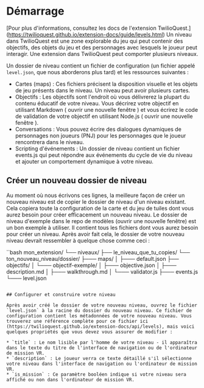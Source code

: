 # Démarrage

[Pour plus d'informations, consultez les docs de l'extension TwilioQuest.] (https://twilioquest.github.io/extension-docs/guide/levels.html)
Un niveau dans TwilioQuest est une zone explorable du jeu qui peut contenir des objectifs, des objets du jeu et des personnages avec lesquels le joueur peut interagir. Une extension dans TwilioQuest peut comporter plusieurs niveaux.

Un dossier de niveau contient un fichier de configuration (un fichier appelé `level.json`, que nous aborderons plus tard) et les ressources suivantes :

* Cartes (maps) : Ces fichiers précisent la disposition visuelle et les objets de jeu présents dans le niveau. Un niveau peut avoir plusieurs cartes.
* Objectifs : Les objectifs sont l'endroit où vous délivrerez la plupart du contenu éducatif de votre niveau. Vous décrirez votre objectif en utilisant Markdown ( ouvrir une nouvelle fenêtre ) et vous écrirez le code de validation de votre objectif en utilisant Node.js ( ouvrir une nouvelle fenêtre ).
* Conversations : Vous pouvez écrire des dialogues dynamiques de personnages non joueurs (PNJ) pour les personnages que le joueur rencontrera dans le niveau.
* Scripting d'événements : Un dossier de niveau contient un fichier events.js qui peut répondre aux événements du cycle de vie du niveau et ajouter un comportement dynamique à votre niveau.

## Créer un nouveau dossier de niveau

Au moment où nous écrivons ces lignes, la meilleure façon de créer un nouveau niveau est de copier le dossier de niveau d'un niveau existant. Cela copiera toute la configuration de la carte et du jeu de tuiles dont vous aurez besoin pour créer efficacement un nouveau niveau. Le dossier de niveau d'exemple dans le repo de modèles (ouvrir une nouvelle fenêtre) est un bon exemple à utiliser. Il contient tous les fichiers dont vous aurez besoin pour créer un niveau. Après avoir fait cela, le dossier de votre nouveau niveau devrait ressembler à quelque chose comme ceci :

``bash
mon_extension/
└── niveaux/
    ├── le_niveau_que_tu_copies/
    └── ton_nouveau_niveau/dossier/
        ├─── maps/
        │ ├─── default.json
        ├── objectifs/
        │ └─── objectif-exemple/
        │ ├─── objective.json
        │ ├─── description.md
        │ ├─── walkthrough.md
        │ └─── validator.js
        ├─── events.js
        └─── level.json
```

## Configurer et construire votre niveau

Après avoir créé le dossier de votre nouveau niveau, ouvrez le fichier `level.json` à la racine du dossier du nouveau niveau. Ce fichier de configuration contient les métadonnées de votre nouveau niveau. Vous trouverez une référence complète pour ce fichier ici (https://twilioquest.github.io/extension-docs/api/levels), mais voici quelques propriétés que vous devez vous assurer de modifier :

* `title` : Le nom lisible par l'homme de votre niveau - il apparaîtra dans le texte du titre de l'interface de navigation ou de l'ordinateur de mission VR.
* `description` : Le joueur verra ce texte détaillé s'il sélectionne votre niveau dans l'interface de navigation ou l'ordinateur de mission VR.
* `is_mission` : Ce paramètre booléen indique si votre niveau sera affiché ou non dans l'ordinateur de mission VR.
